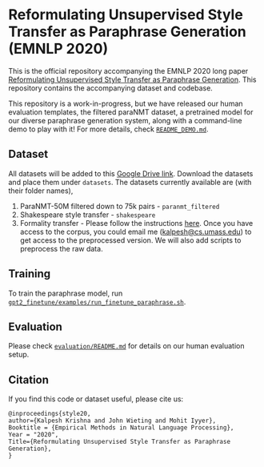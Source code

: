 # Reformulating Unsupervised Style Transfer as Paraphrase Generation (EMNLP 2020)

This is the official repository accompanying the EMNLP 2020 long paper [Reformulating Unsupervised Style Transfer as Paraphrase Generation](https://arxiv.org/abs/2010.05700). This repository contains the accompanying dataset and codebase.

This repository is a work-in-progress, but we have released our human evaluation templates, the filtered paraNMT dataset, a pretrained model for our diverse paraphrase generation system, along with a command-line demo to play with it! For more details, check [`README_DEMO.md`](README_DEMO.md).

## Dataset

All datasets will be added to this [Google Drive link](https://drive.google.com/drive/folders/12ImHH2kJKw1Vs3rDUSRytP3DZYcHdsZw?usp=sharing). Download the datasets and place them under `datasets`. The datasets currently available are (with their folder names),

1. ParaNMT-50M filtered down to 75k pairs - `paranmt_filtered`
2. Shakespeare style transfer - `shakespeare`
3. Formality transfer - Please follow the instructions [here](https://github.com/raosudha89/GYAFC-corpus). Once you have access to the corpus, you could email me ([kalpesh@cs.umass.edu](mailto:kalpesh@cs.umass.edu)) to get access to the preprocessed version. We will also add scripts to preprocess the raw data.

## Training

To train the paraphrase model, run [`gpt2_finetune/examples/run_finetune_paraphrase.sh`](gpt2_finetune/examples/run_finetune_paraphrase.sh).

## Evaluation

Please check [`evaluation/README.md`](evaluation/README.md) for details on our human evaluation setup.

## Citation

If you find this code or dataset useful, please cite us:

```
@inproceedings{style20,
author={Kalpesh Krishna and John Wieting and Mohit Iyyer},
Booktitle = {Empirical Methods in Natural Language Processing},
Year = "2020",
Title={Reformulating Unsupervised Style Transfer as Paraphrase Generation},
}
```
